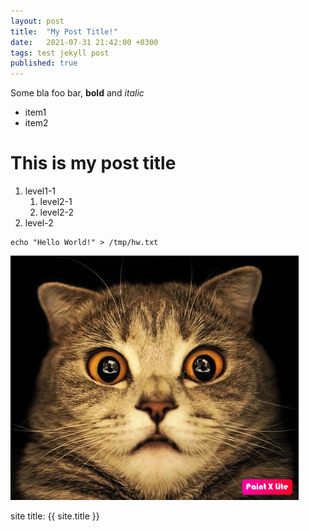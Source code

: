 ```yaml
---
layout: post
title:  "My Post Title!"
date:   2021-07-31 21:42:00 +0300
tags: test jekyll post
published: true
---
```

Some bla foo bar, **bold** and *italic*
- item1
- item2

<!--more-->

# This is my post title

1. level1-1
    1. level2-1
    2. level2-2
2. level-2

```shell
echo "Hello World!" > /tmp/hw.txt
```

![cat](/assets/images/amazed_cat.png)

site title: {{ site.title }}

